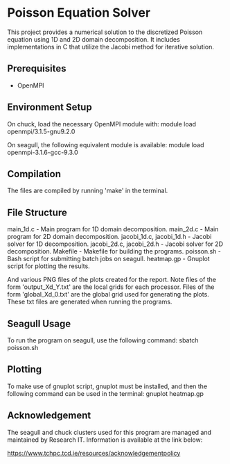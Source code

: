 # Poisson Equation Solver

This project provides a numerical solution to the discretized Poisson equation using 1D and 2D domain decomposition. It includes implementations in C that utilize the Jacobi method for iterative solution.

## Prerequisites

- OpenMPI


## Environment Setup

On chuck, load the necessary OpenMPI module with:
module load openmpi/3.1.5-gnu9.2.0

On seagull, the following equivalent module is available:
module load openmpi-3.1.6-gcc-9.3.0

## Compilation
The files are compiled by running 'make' in the terminal.

## File Structure
main_1d.c - Main program for 1D domain decomposition.
main_2d.c - Main program for 2D domain decomposition.
jacobi_1d.c, jacobi_1d.h - Jacobi solver for 1D decomposition.
jacobi_2d.c, jacobi_2d.h - Jacobi solver for 2D decomposition.
Makefile - Makefile for building the programs.
poisson.sh - Bash script for submitting batch jobs on seagull.
heatmap.gp - Gnuplot script for plotting the results.

And various PNG files of the plots created for the report.
Note files of the form 'output_Xd_Y.txt' are the local grids for each processor.
Files of the form 'global_Xd_0.txt' are the global grid used for generating the plots.
These txt files are generated when running the programs.

## Seagull Usage
To run the program on seagull, use the following command:
sbatch poisson.sh

## Plotting
To make use of gnuplot script, gnuplot must be installed, and then the following command can be used in the terminal:
gnuplot heatmap.gp

## Acknowledgement
The seagull and chuck clusters used for this program are managed and maintained by Research IT.
Information is available at the link below:

https://www.tchpc.tcd.ie/resources/acknowledgementpolicy
